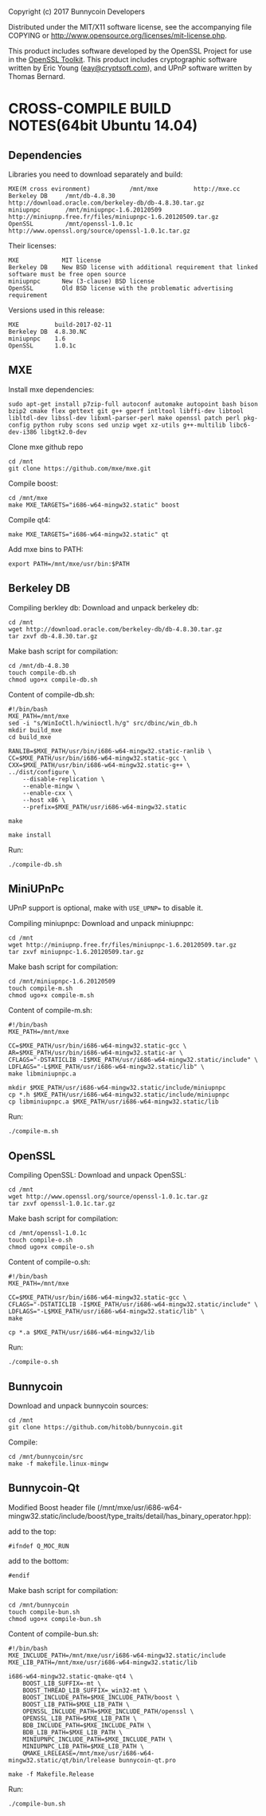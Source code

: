 Copyright (c) 2017 Bunnycoin Developers 

Distributed under the MIT/X11 software license, see the accompanying file COPYING or http://www.opensource.org/licenses/mit-license.php.

This product includes software developed by the OpenSSL Project for use in the [OpenSSL Toolkit](http://www.openssl.org/). This product includes cryptographic software written by Eric Young ([eay@cryptsoft.com](mailto:eay@cryptsoft.com)), and UPnP software written by Thomas Bernard.


CROSS-COMPILE BUILD NOTES(64bit Ubuntu 14.04)
===================

Dependencies
------------
Libraries you need to download separately and build:

	MXE(M cross evironment)           /mnt/mxe          http://mxe.cc
	Berkeley DB     /mnt/db-4.8.30          http://download.oracle.com/berkeley-db/db-4.8.30.tar.gz
	miniupnpc       /mnt/miniupnpc-1.6.20120509         http://miniupnp.free.fr/files/miniupnpc-1.6.20120509.tar.gz
	OpenSSL         /mnt/openssl-1.0.1c        http://www.openssl.org/source/openssl-1.0.1c.tar.gz

Their licenses:

	MXE            MIT license
	Berkeley DB    New BSD license with additional requirement that linked software must be free open source
	miniupnpc      New (3-clause) BSD license
	OpenSSL        Old BSD license with the problematic advertising requirement

Versions used in this release:

	MXE          build-2017-02-11
	Berkeley DB  4.8.30.NC
	miniupnpc    1.6
	OpenSSL      1.0.1c

MXE
-------
Install mxe dependencies:

	sudo apt-get install p7zip-full autoconf automake autopoint bash bison bzip2 cmake flex gettext git g++ gperf intltool libffi-dev libtool libltdl-dev libssl-dev libxml-parser-perl make openssl patch perl pkg-config python ruby scons sed unzip wget xz-utils g++-multilib libc6-dev-i386 libgtk2.0-dev

Clone mxe github repo

	cd /mnt
	git clone https://github.com/mxe/mxe.git

Compile boost:

	cd /mnt/mxe
	make MXE_TARGETS="i686-w64-mingw32.static" boost

Compile qt4:

	make MXE_TARGETS="i686-w64-mingw32.static" qt

Add mxe bins to PATH:

	export PATH=/mnt/mxe/usr/bin:$PATH

Berkeley DB
-----------
Compiling berkley db:
Download and unpack berkeley db:

	cd /mnt
	wget http://download.oracle.com/berkeley-db/db-4.8.30.tar.gz
	tar zxvf db-4.8.30.tar.gz

Make bash script for compilation:

	cd /mnt/db-4.8.30
	touch compile-db.sh
	chmod ugo+x compile-db.sh

Content of compile-db.sh:

	#!/bin/bash
	MXE_PATH=/mnt/mxe
	sed -i "s/WinIoCtl.h/winioctl.h/g" src/dbinc/win_db.h
	mkdir build_mxe
	cd build_mxe

	RANLIB=$MXE_PATH/usr/bin/i686-w64-mingw32.static-ranlib \
	CC=$MXE_PATH/usr/bin/i686-w64-mingw32.static-gcc \
	CXX=$MXE_PATH/usr/bin/i686-w64-mingw32.static-g++ \
	../dist/configure \
		--disable-replication \
		--enable-mingw \
		--enable-cxx \
		--host x86 \
		--prefix=$MXE_PATH/usr/i686-w64-mingw32.static

	make

	make install

Run:

	./compile-db.sh

MiniUPnPc
---------
UPnP support is optional, make with `USE_UPNP=` to disable it.

Compiling miniupnpc:
Download and unpack miniupnpc:

	cd /mnt
	wget http://miniupnp.free.fr/files/miniupnpc-1.6.20120509.tar.gz
	tar zxvf miniupnpc-1.6.20120509.tar.gz

Make bash script for compilation:

	cd /mnt/miniupnpc-1.6.20120509
	touch compile-m.sh
	chmod ugo+x compile-m.sh

Content of compile-m.sh:

	#!/bin/bash
	MXE_PATH=/mnt/mxe

	CC=$MXE_PATH/usr/bin/i686-w64-mingw32.static-gcc \
	AR=$MXE_PATH/usr/bin/i686-w64-mingw32.static-ar \
	CFLAGS="-DSTATICLIB -I$MXE_PATH/usr/i686-w64-mingw32.static/include" \
	LDFLAGS="-L$MXE_PATH/usr/i686-w64-mingw32.static/lib" \
	make libminiupnpc.a

	mkdir $MXE_PATH/usr/i686-w64-mingw32.static/include/miniupnpc
	cp *.h $MXE_PATH/usr/i686-w64-mingw32.static/include/miniupnpc
	cp libminiupnpc.a $MXE_PATH/usr/i686-w64-mingw32.static/lib

Run:

	./compile-m.sh

OpenSSL
-------

Compiling OpenSSL:
Download and unpack OpenSSL:

	cd /mnt
	wget http://www.openssl.org/source/openssl-1.0.1c.tar.gz
	tar zxvf openssl-1.0.1c.tar.gz

Make bash script for compilation:

	cd /mnt/openssl-1.0.1c
	touch compile-o.sh
	chmod ugo+x compile-o.sh

Content of compile-o.sh:

	#!/bin/bash
	MXE_PATH=/mnt/mxe

	CC=$MXE_PATH/usr/bin/i686-w64-mingw32.static-gcc \
	CFLAGS="-DSTATICLIB -I$MXE_PATH/usr/i686-w64-mingw32.static/include" \
	LDFLAGS="-L$MXE_PATH/usr/i686-w64-mingw32.static/lib" \
	make

	cp *.a $MXE_PATH/usr/i686-w64-mingw32/lib

Run:

	./compile-o.sh

Bunnycoin
-------
Download and unpack bunnycoin sources:

	cd /mnt
	git clone https://github.com/hitobb/bunnycoin.git

Compile:

	cd /mnt/bunnycoin/src
	make -f makefile.linux-mingw

Bunnycoin-Qt
-------
Modified Boost header file (/mnt/mxe/usr/i686-w64-mingw32.static/include/boost/type_traits/detail/has_binary_operator.hpp):

add to the top:

	#ifndef Q_MOC_RUN

add to the bottom:

	#endif

Make bash script for compilation:

	cd /mnt/bunnycoin
	touch compile-bun.sh
	chmod ugo+x compile-bun.sh

Content of compile-bun.sh:

	#!/bin/bash
	MXE_INCLUDE_PATH=/mnt/mxe/usr/i686-w64-mingw32.static/include
	MXE_LIB_PATH=/mnt/mxe/usr/i686-w64-mingw32.static/lib

	i686-w64-mingw32.static-qmake-qt4 \
		BOOST_LIB_SUFFIX=-mt \
		BOOST_THREAD_LIB_SUFFIX=_win32-mt \
		BOOST_INCLUDE_PATH=$MXE_INCLUDE_PATH/boost \
		BOOST_LIB_PATH=$MXE_LIB_PATH \
		OPENSSL_INCLUDE_PATH=$MXE_INCLUDE_PATH/openssl \
		OPENSSL_LIB_PATH=$MXE_LIB_PATH \
		BDB_INCLUDE_PATH=$MXE_INCLUDE_PATH \
		BDB_LIB_PATH=$MXE_LIB_PATH \
		MINIUPNPC_INCLUDE_PATH=$MXE_INCLUDE_PATH \
		MINIUPNPC_LIB_PATH=$MXE_LIB_PATH \
		QMAKE_LRELEASE=/mnt/mxe/usr/i686-w64-mingw32.static/qt/bin/lrelease bunnycoin-qt.pro

	make -f Makefile.Release

Run:

	./compile-bun.sh